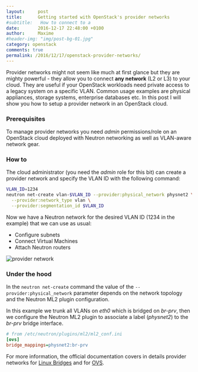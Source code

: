 ```yaml
---
layout:     post
title:      Getting started with OpenStack's provider networks
#subtitle:   How to connect to a
date:       2016-12-17 22:48:00 +0100
author:     Maxime
#header-img: "img/post-bg-01.jpg"
category: openstack
comments: true
permalink: /2016/12/17/openstack-provider-networks/
---
```


Provider networks might not seem like much at first glance but they are mighty powerful - they allow you to connect **any network** (L2 or L3) to your cloud. They are useful if your OpenStack workloads need private access to a legacy system on a specific VLAN. Common usage examples are physical appliances, storage systems, enterprise databases etc.
In this post I will show you how to setup a provider network in an OpenStack cloud.

### Prerequisites

To manage provider networks you need *admin* permissions/role on an OpenStack cloud deployed with Neutron networking as well as VLAN-aware network gear.

### How to

The cloud administrator (you need the *admin* role for this bit) can create a provider network and specify the VLAN ID with the following command:

```bash
VLAN_ID=1234
neutron net-create vlan-$VLAN_ID --provider:physical_network physnet2 \
  --provider:network_type vlan \
  --provider:segmentation_id $VLAN_ID
```

Now we have a Neutron network for the desired VLAN ID (1234 in the example) that we can use as usual:

* Configure subnets
* Connect Virtual Machines
* Attach Neutron routers

![provider network]({{site.url}}/img/posts/openstack-provider-network.svg)

### Under the hood

In the `neutron net-create` command the value of the `--provider:physical_network` parameter depends on the network topology and the Neutron ML2 plugin configuration.

In this example we trunk all VLANs on *eth0* which is bridged on *br-prv*, then we configure the Neutron ML2 plugin to associate a label (*physnet2*) to the *br-prv* bridge interface.

```ini
# from /etc/neutron/plugins/ml2/ml2_conf.ini
[ovs]
bridge_mappings=physnet2:br-prv
```

For more information, the official documentation covers in details provider networks for [Linux Bridges](http://docs.openstack.org/mitaka/networking-guide/scenario-provider-lb.html) and for [OVS](http://docs.openstack.org/mitaka/networking-guide/scenario-provider-ovs.html).
